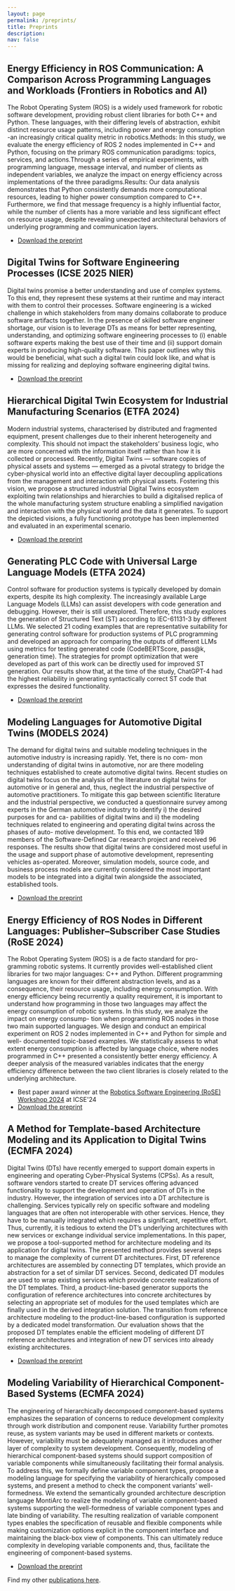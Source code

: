 ```yaml
---
layout: page
permalink: /preprints/
title: Preprints
description: 
nav: false
---
```


## Energy Efficiency in ROS Communication: A Comparison Across Programming Languages and Workloads (Frontiers in Robotics and AI)

The Robot Operating System (ROS) is a widely used framework for robotic software development, providing robust client libraries for both C++ and Python. These languages, with their differing levels of abstraction, exhibit distinct resource usage patterns, including power and energy consumption -an increasingly critical quality metric in robotics.Methods: In this study, we evaluate the energy efficiency of ROS 2 nodes implemented in C++ and Python, focusing on the primary ROS communication paradigms: topics, services, and actions.Through a series of empirical experiments, with programming language, message interval, and number of clients as independent variables, we analyze the impact on energy efficiency across implementations of the three paradigms.Results: Our data analysis demonstrates that Python consistently demands more computational resources, leading to higher power consumption compared to C++. Furthermore, we find that message frequency is a highly influential factor, while the number of clients has a more variable and less significant effect on resource usage, despite revealing unexpected architectural behaviors of underlying programming and communication layers.
- [Download the preprint](https://raw.githubusercontent.com/awortmann/awortmann.github.io/master/downloads/preprints/Energy_Efficiency_in_ROS_Communication_-_A_Comparison_Across_Programming_Languages_and_Workloads.pdf)



## Digital Twins for Software Engineering Processes (ICSE 2025 NIER)

Digital twins promise a better understanding and use of complex systems. To this end, they represent these systems at their runtime and may interact with them to control their processes. Software engineering is a wicked challenge in which stakeholders from many domains collaborate to produce software artifacts together. In the presence of skilled software engineer shortage, our vision is to leverage DTs as means for better representing, understanding, and optimizing software engineering processes to (i) enable software experts making the best use of their time and (ii) support domain experts in producing high-quality software. This paper outlines why this would be beneficial, what such a digital twin could look like, and what is missing for realizing and deploying software engineering digital twins.
- [Download the preprint](https://github.com/awortmann/awortmann.github.io/raw/master/downloads/preprints/Digital_Twins_for_Software_Engineering_Processes.pdf)



## Hierarchical Digital Twin Ecosystem for Industrial Manufacturing Scenarios (ETFA 2024)

Modern industrial systems, characterised by distributed and fragmented equipment, present challenges due to their inherent heterogeneity and complexity. This should not impact the stakeholders’ business logic, who are more concerned with the information itself rather than how it is collected or processed. Recently, Digital Twins — software copies of physical assets and systems — emerged as a pivotal strategy to bridge the cyber-physical world into an effective digital layer decoupling applications from the management and interaction with physical assets. Fostering this vision, we propose a structured industrial Digital Twins ecosystem exploiting twin relationships and hierarchies to build a digitalised replica of the whole manufacturing system structure enabling a simplified navigation and interaction with the physical world and the data it generates. To support the depicted visions, a fully functioning prototype has been implemented and evaluated in an experimental scenario.

- [Download the preprint](https://github.com/awortmann/awortmann.github.io/raw/master/downloads/preprints/Hierarchical_Digital_Twin_Ecosystem_for_Industrial_Manufacturing_Scenarios.pdf)



## Generating PLC Code with Universal Large Language Models (ETFA 2024)

Control software for production systems is typically developed by domain experts, despite its high complexity. The increasingly available Large Language Models (LLMs) can assist developers with code generation and debugging. However, their is still unexplored. Therefore, this study explores the generation of Structured Text (ST) according to IEC-61131-3 by different LLMs. We selected 21 coding examples that are representative suitability for generating control software for production systems of PLC programming and developed an approach for comparing the outputs of different LLMs using metrics for testing generated code (CodeBERTScore, pass@k, generation time). The strategies for prompt optimization that were developed as part of this work can be directly used for improved ST generation. Our results show that, at the time of the study, ChatGPT-4 had the highest reliability in generating syntactically correct ST code that expresses the desired functionality.

- [Download the preprint](https://github.com/awortmann/awortmann.github.io/raw/master/downloads/preprints/Generating_PLC_Code_with_Universal_Large_Language_Models.pdf)



## Modeling Languages for Automotive Digital Twins (MODELS 2024)

The demand for digital twins and suitable modeling techniques in the automotive industry is increasing rapidly. Yet, there is no com- mon understanding of digital twins in automotive, nor are there modeling techniques established to create automotive digital twins. Recent studies on digital twins focus on the analysis of the literature on digital twins for automotive or in general and, thus, neglect the industrial perspective of automotive practitioners. To mitigate this gap between scientific literature and the industrial perspective, we conducted a questionnaire survey among experts in the German automotive industry to identify i) the desired purposes for and ca- pabilities of digital twins and ii) the modeling techniques related to engineering and operating digital twins across the phases of auto- motive development. To this end, we contacted 189 members of the Software-Defined Car research project and received 96 responses. The results show that digital twins are considered most useful in the usage and support phase of automotive development, representing vehicles as-operated. Moreover, simulation models, source code, and business process models are currently considered the most important models to be integrated into a digital twin alongside the associated, established tools.

- [Download the preprint](https://github.com/awortmann/awortmann.github.io/raw/master/downloads/preprints/Modeling_Languages_for_Automotive_Digital_Twins.pdf)



## Energy Efficiency of ROS Nodes in Different Languages: Publisher–Subscriber Case Studies (RoSE 2024)

The Robot Operating System (ROS) is a de facto standard for pro- gramming robotic systems. It currently provides well-established client libraries for two major languages: C++ and Python. Different programming languages are known for their different abstraction levels, and as a consequence, their resource usage, including energy consumption. With energy efficiency being recurrently a quality requirement, it is important to understand how programming in those two languages may affect the energy consumption of robotic systems. In this study, we analyze the impact on energy consump- tion when programming ROS nodes in those two main supported languages. We design and conduct an empirical experiment on ROS 2 nodes implemented in C++ and Python for simple and well- documented topic-based examples. We statistically assess to what extent energy consumption is affected by language choice, where nodes programmed in C++ presented a consistently better energy efficiency. A deeper analysis of the measured variables indicates that the energy efficiency difference between the two client libraries is closely related to the underlying architecture.

- Best paper award winner at the [Robotics Software Engineering (RoSE) Workshop 2024](https://rose-workshops.github.io/rose2024/) at ICSE'24
- [Download the preprint](https://github.com/awortmann/awortmann.github.io/raw/master/downloads/preprints/Energy_Efficiency_of_ROS_Nodes_in_Different_Languages_-_Publisher-Subscriber_Case_Studies.pdf)



## A Method for Template-based Architecture Modeling and its Application to Digital Twins (ECMFA 2024)

Digital Twins (DTs) have recently emerged to support domain experts in engineering and operating Cyber-Physical Systems (CPSs). As a result, software vendors started to create DT services offering advanced functionality to support the development and operation of DTs in the industry. However, the integration of services into a DT architecture is challenging. Services typically rely on specific software and modeling languages that are often not interoperable with other services. Hence, they have to be manually integrated which requires a significant, repetitive effort. Thus, currently, it is tedious to extend the DT’s underlying architectures with new services or exchange individual service implementations. In this paper, we propose a tool-supported method for architecture modeling and its application for digital twins. The presented method provides several steps to manage the complexity of current DT architectures. First, DT reference architectures are assembled by connecting DT templates, which provide an abstraction for a set of similar DT services. Second, dedicated DT modules are used to wrap existing services which provide concrete realizations of the DT templates. Third, a product-line-based generator supports the configuration of reference architectures into concrete architectures by selecting an appropriate set of modules for the used templates which are finally used in the derived integration solution. The transition from reference architecture modeling to the product-line-based configuration is supported by a dedicated model transformation. Our evaluation shows that the proposed DT templates enable the efficient modeling of different DT reference architectures and integration of new DT services into already existing architectures.

- [Download the preprint](https://github.com/awortmann/awortmann.github.io/raw/master/downloads/preprints/A_Method_for_Template-based_Architecture_Modeling_and_its_Application_to_Digital_Twins.pdf)



## Modeling Variability of Hierarchical Component-Based Systems (ECMFA 2024)

The engineering of hierarchically decomposed component-based systems emphasizes the separation of concerns to reduce development complexity through work distribution and component reuse. Variability further promotes reuse, as system variants may be used in different markets or contexts. However, variability must be adequately managed as it introduces another layer of complexity to system development. Consequently, modeling of hierarchical component-based systems should support composition of variable components while simultaneously facilitating their formal analysis. To address this, we formally define variable component types, propose a modeling language for specifying the variability of hierarchically composed systems, and present a method to check the component variants’ well-formedness. We extend the semantically grounded architecture description language MontiArc to realize the modeling of variable component-based systems supporting the well-formedness of variable component types and late binding of variability. The resulting realization of variable component types enables the specification of reusable and flexible components while making customization options explicit in the component interface and maintaining the black-box view of components. This can ultimately reduce complexity in developing variable components and, thus, facilitate the engineering of component-based systems.

- [Download the preprint](https://github.com/awortmann/awortmann.github.io/raw/master/downloads/preprints/Modeling_Variability_of_Hierarchical_Component-Based_Systems.pdf)

Find my other [publications here](https://awortmann.github.io/publications/).